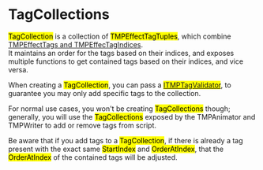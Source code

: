 <link rel="stylesheet" type="text/css" href="../styles.css">

# TagCollections
<mark class="markstyle">TagCollection</mark> is a collection of <mark class="markstyle">TMPEffectTagTuples</mark>, which
combine [TMPEffectTags and TMPEffecTagIndices](effecttag.md).  
It maintains an order for the tags based on their indices, and exposes multiple functions to get contained tags based on their indices, and vice versa.

When creating a <mark class="markstyle">TagCollection</mark>, you can pass a <mark class="markstyle">[ITMPTagValidator](../api/TMPEffects.Tags.ITMPTagValidator.yml)</mark>, to guarantee you may only add specific tags to the collection.

For normal use cases, you won't be creating <mark class="markstyle">TagCollections</mark> though; generally, you will use the <mark class="markstyle">TagCollections</mark>
exposed by the TMPAnimator and TMPWriter to add or remove tags from script.

Be aware that if you add tags to a <mark class="markstyle">TagCollection</mark>, if there is already a tag present with the exact same <mark class="markstyle">StartIndex</mark> and <mark class="markstyle">OrderAtIndex</mark>, that the <mark class="markstyle">OrderAtIndex</mark> of the contained tags will be adjusted.
